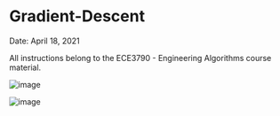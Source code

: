 # Gradient-Descent
Date: April 18, 2021

All instructions belong to the ECE3790 - Engineering Algorithms course material.

![image](https://user-images.githubusercontent.com/73355680/121466557-40c9e400-c97d-11eb-9bca-af2797298eb8.png)

![image](https://user-images.githubusercontent.com/73355680/121466574-44f60180-c97d-11eb-8364-b6a213f8ab6c.png)
